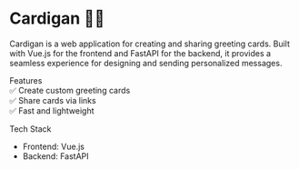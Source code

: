 # Cardigan 🎨💌
Cardigan is a web application for creating and sharing greeting cards. Built with Vue.js for the frontend and FastAPI for the backend, it provides a seamless experience for designing and sending personalized messages.

Features\
✅ Create custom greeting cards\
✅ Share cards via links\
✅ Fast and lightweight

Tech Stack
- Frontend: Vue.js
- Backend: FastAPI
